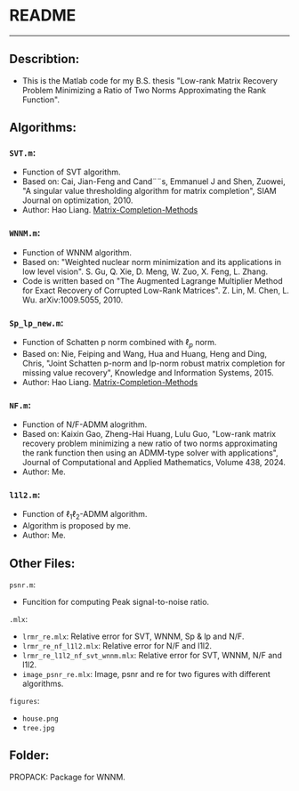 # README
____

## Describtion:

- This is the Matlab code for my B.S. thesis "Low-rank Matrix Recovery Problem Minimizing a Ratio of Two Norms Approximating the Rank Function".

## Algorithms:

### `SVT.m`:
- Function of SVT algorithm.
- Based on: Cai, Jian-Feng and Cand¨¨s, Emmanuel J and Shen, Zuowei, "A singular value thresholding algorithm for matrix completion", SIAM Journal on optimization, 2010.
- Author: Hao Liang. [Matrix-Completion-Methods](https://github.com/HauLiang/Matrix-Completion-Methods.git)

### `WNNM.m`: 
- Function of WNNM algorithm.
- Based on: "Weighted nuclear norm minimization and its applications in low level vision". S. Gu, Q. Xie, D. Meng, W. Zuo, X. Feng, L. Zhang.
- Code is written based on "The Augmented Lagrange Multiplier Method for Exact Recovery of Corrupted Low-Rank Matrices". Z. Lin, M. Chen, L. Wu. arXiv:1009.5055, 2010.

### `Sp_lp_new.m`:
- Function of Schatten p norm combined with $\ell_p$ norm.
- Based on: Nie, Feiping and Wang, Hua and Huang, Heng and Ding, Chris, "Joint Schatten p-norm and lp-norm robust matrix completion for missing value recovery", Knowledge and Information Systems, 2015.
- Author: Hao Liang. [Matrix-Completion-Methods](https://github.com/HauLiang/Matrix-Completion-Methods.git)

### `NF.m`:
- Function of N/F-ADMM alogrithm.
- Based on: Kaixin Gao, Zheng-Hai Huang, Lulu Guo, "Low-rank matrix recovery problem minimizing a new ratio of two norms approximating the rank function then using an ADMM-type solver with applications", Journal of Computational and Applied Mathematics, Volume 438, 2024.
- Author: Me.

### `l1l2.m`:
- Function of $\ell_1 \ell_2$-ADMM algorithm.
- Algorithm is proposed by me.
- Author: Me.

## Other Files:

`psnr.m`:
- Funcition for computing Peak signal-to-noise ratio.

`.mlx`:
- `lrmr_re.mlx`: Relative error for SVT, WNNM, Sp & lp and N/F.
- `lrmr_re_nf_l1l2.mlx`: Relative error for N/F and l1l2.
- `lrmr_re_l1l2_nf_svt_wnnm.mlx`: Relative error for SVT, WNNM, N/F and l1l2.
- `image_psnr_re.mlx`: Image, psnr and re for two figures with different algorithms.

`figures`:
- `house.png`
- `tree.jpg`

## Folder:

PROPACK: Package for WNNM.
